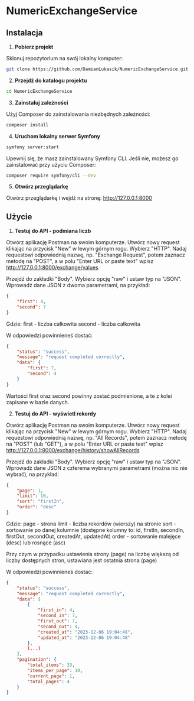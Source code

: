 # NumericExchangeService

## Instalacja

1. **Pobierz projekt**

Sklonuj repozytorium na swój lokalny komputer:

```bash
git clone https://github.com/DamianLukasik/NumericExchangeService.git
```

2. **Przejdź do katalogu projektu**

```bash
cd NumericExchangeService
```

3. **Zainstaluj zależności**

Użyj Composer do zainstalowania niezbędnych zależności:

```bash
composer install
```

4. **Uruchom lokalny serwer Symfony**

```bash
symfony server:start
```

Upewnij się, że masz zainstalowany Symfony CLI. Jeśli nie, możesz go zainstalować przy użyciu Composer:

```bash
composer require symfony/cli --dev
```

5. **Otwórz przeglądarkę**

Otwórz przeglądarkę i wejdź na stronę: http://127.0.0.1:8000

## Użycie

1. **Testuj do API - podmiana liczb**

Otwórz aplikację Postman na swoim komputerze. Utwórz nowy request klikając na przycisk "New" w lewym górnym rogu. Wybierz "HTTP". Nadaj requestowi odpowiednią nazwę, np. "Exchange Request", potem zaznacz metodę na "POST", a w polu "Enter URL or paste text" wpisz http://127.0.0.1:8000/exchange/values

Przejdź do zakładki "Body". Wybierz opcję "raw" i ustaw typ na "JSON". Wprowadź dane JSON z dwoma parametrami, na przykład:

```json
{
    "first": 4,
    "second": 7
}
```

Gdzie:
first - liczba całkowita
second - liczba całkowita

W odpowiedzi powinnieneś dostać:

```json
{
    "status": "success",
    "message": "request completed correctly",
    "data": {
        "first": 7,
        "second": 4
    }
}
```

Wartości first oraz second powinny zostać podmienione, a te z kolei zapisane w bazie danych.

2. **Testuj do API - wyświetl rekordy**

Otwórz aplikację Postman na swoim komputerze. Utwórz nowy request klikając na przycisk "New" w lewym górnym rogu. Wybierz "HTTP". Nadaj requestowi odpowiednią nazwę, np. "All Records", potem zaznacz metodę na "POST" (lub "GET"), a w polu "Enter URL or paste text" wpisz http://127.0.0.1:8000/exchange/history/showAllRecords

Przejdź do zakładki "Body". Wybierz opcję "raw" i ustaw typ na "JSON". Wprowadź dane JSON z czterema wybranymi parametrami (można nic nie wybrać), na przykład:

```json
{
    "page": 1,
    "limit": 10,
    "sort": "firstIn",
    "order": "desc"
}
```

Gdzie:
page - strona
limit - liczba rekordów (wierszy) na stronie
sort - sortowanie po danej kolumnie (dostępne kolumny to: id, firstIn, secondIn, firstOut, secondOut, createdAt, updatedAt)
order - sortowanie malejęce (desc) lub rosnące (asc)

Przy czym w przypadku ustawienia strony (page) na liczbę większą od liczby dostępnych stron, ustawiana jest ostatnia strona (page)

W odpowiedzi powinnieneś dostać:

```json
{
    "status": "success",
    "message": "request completed correctly",
    "data": [
        {
            "first_in": 4,
            "second_in": 7,
            "first_out": 7,
            "second_out": 4,
            "created_at": "2023-12-06 19:04:48",
            "updated_at": "2023-12-06 19:04:48"
        },
        (...)
    ],
    "pagination": {
        "total_items": 33,
        "items_per_page": 10,
        "current_page": 1,
        "total_pages": 4
    }
}
```
